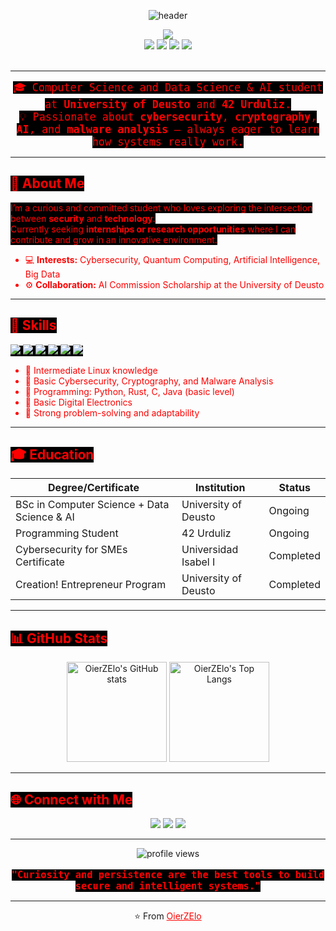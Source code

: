
<p align="center">
  <img src="https://capsule-render.vercel.app/api?type=waving&color=0:000000,100:222222&height=180&section=header&text=Oier%20Zugazaga&fontSize=40&fontAlignY=35&fontColor=FF0000&desc=Student%20%7C%20Cybersecurity%20%7C%20AI%20%7C%20Explorer&descAlignY=60&descAlign=62" alt="header" />
</p>

<div align="center">
  
  <img src="https://readme-typing-svg.demolab.com?font=Fira+Mono&pause=1000&color=FF0000&center=true&vCenter=true&width=435&lines=%F0%9F%91%8B+Hi%2C+I'm+Oier+Zugazaga;Student+%7C+Cybersecurity+%7C+AI+%7C+Explorer;Welcome+to+my+Profile!" />
</div>

<div align="center">
  
  <img src="https://img.shields.io/badge/Student-FF0000?style=for-the-badge&logo=graduation-cap&logoColor=FF0000&labelColor=000000" />
  <img src="https://img.shields.io/badge/Cybersecurity-FF0000?style=for-the-badge&logo=datadog&logoColor=FF0000&labelColor=000000" />
  <img src="https://img.shields.io/badge/Data%20Science-FF0000?style=for-the-badge&logo=python&logoColor=FF0000&labelColor=000000" />
  <img src="https://img.shields.io/badge/AI-FF0000?style=for-the-badge&logo=probot&logoColor=FF0000&labelColor=000000" />
</div>

<br>

---

<div align="center">

<span style="color:#FF0000; background:#000; font-family: 'Fira Mono', monospace; font-size: 1.2em;">
🎓 Computer Science and Data Science & AI student at <b>University of Deusto</b> and <b>42 Urduliz</b>.<br>
💡 Passionate about <b>cybersecurity</b>, <b>cryptography</b>, <b>AI</b>, and <b>malware analysis</b> — always eager to learn how systems really work.
</span>

</div>

---

## <span style="color:#FF0000;background:#000;">🧠 About Me</span>

<span style="color:#FF0000;background:#000;">
I’m a curious and committed student who loves exploring the intersection between <b>security</b> and <b>technology</b>.<br>
Currently seeking <b>internships or research opportunities</b> where I can contribute and grow in an innovative environment.

- 💻 <b>Interests:</b> Cybersecurity, Quantum Computing, Artificial Intelligence, Big Data  
- ⚙️ <b>Collaboration:</b> AI Commission Scholarship at the University of Deusto  
</span>

---

## <span style="color:#FF0000;background:#000;">🧩 Skills</span>

<span style="color:#FF0000;background:#000;">
<img src="https://img.shields.io/badge/Linux-FF0000?style=flat-square&logo=linux&logoColor=FF0000&labelColor=000000" />
<img src="https://img.shields.io/badge/Python-FF0000?style=flat-square&logo=python&logoColor=FF0000&labelColor=000000" />
<img src="https://img.shields.io/badge/Rust-FF0000?style=flat-square&logo=rust&logoColor=FF0000&labelColor=000000" />
<img src="https://img.shields.io/badge/C-FF0000?style=flat-square&logo=c&logoColor=FF0000&labelColor=000000" />
<img src="https://img.shields.io/badge/Java-FF0000?style=flat-square&logo=java&logoColor=FF0000&labelColor=000000" />
<img src="https://img.shields.io/badge/Cybersecurity-FF0000?style=flat-square&logo=datadog&logoColor=FF0000&labelColor=000000" />


- 🐧 Intermediate Linux knowledge  
- 🔐 Basic Cybersecurity, Cryptography, and Malware Analysis  
- 💾 Programming: Python, Rust, C, Java (basic level)  
- 🧮 Basic Digital Electronics  
- 🧠 Strong problem-solving and adaptability  
</span>

---

## <span style="color:#FF0000;background:#000;">🎓 Education</span>

| Degree/Certificate | Institution | Status |
|--------------------|-------------|--------|
| BSc in Computer Science + Data Science & AI | University of Deusto | Ongoing |
| Programming Student | 42 Urduliz | Ongoing |
| Cybersecurity for SMEs Certificate | Universidad Isabel I | Completed |
| Creation! Entrepreneur Program | University of Deusto | Completed |

---

## <span style="color:#FF0000;background:#000;">📊 GitHub Stats</span>

<p align="center">
  <img src="https://github-readme-stats.vercel.app/api?username=OierZElo&show_icons=true&theme=dark&hide_title=false&title_color=ff0000&text_color=ff0000&icon_color=ff0000&bg_color=000000" alt="OierZElo's GitHub stats" height="160"/>
  <img src="https://github-readme-stats.vercel.app/api/top-langs/?username=OierZElo&layout=compact&theme=dark&title_color=ff0000&text_color=ff0000&bg_color=000000" alt="OierZElo's Top Langs" height="160"/>
</p>

---

## <span style="color:#FF0000;background:#000;">🌐 Connect with Me</span>

<p align="center">
  <a href="mailto:oier.z@opendeusto.es"><img src="https://img.shields.io/badge/Email-FF0000?style=for-the-badge&logo=gmail&logoColor=FF0000&labelColor=000000"></a>
  <a href="https://www.linkedin.com/in/oier-zugazaga-elorriaga/"><img src="https://img.shields.io/badge/LinkedIn-FF0000?style=for-the-badge&logo=linkedin&logoColor=FF0000&labelColor=000000"></a>
  <a href="https://github.com/OierZElo"><img src="https://img.shields.io/badge/GitHub-FF0000?style=for-the-badge&logo=github&logoColor=FF0000&labelColor=000000"></a>
</p>

---

<div align="center">
  <img src="https://komarev.com/ghpvc/?username=OierZElo&style=flat-square&color=ff0000&label=profile+views" alt="profile views"/>
</div>

<br>

<div align="center">
  <span style="color:#FF0000;background:#000; font-family: 'Fira Mono', monospace; font-size: 1.1em;">
  <b>"Curiosity and persistence are the best tools to build secure and intelligent systems."</b>
  </span>
</div>

---

<div align="center">

⭐️ From <a href="https://github.com/OierZElo" style="color:#FF0000;">OierZElo</a>

</div>
